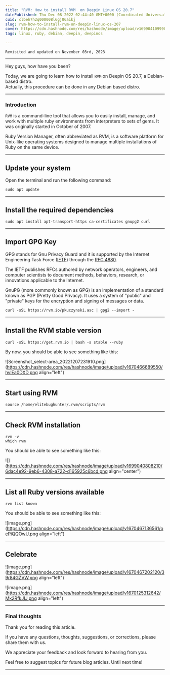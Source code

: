 ```yaml
---
title: "RVM: How to install RVM  on Deepin Linux OS 20.7"
datePublished: Thu Dec 08 2022 02:44:40 GMT+0000 (Coordinated Universal Time)
cuid: clbeh7h2q000008l6gj06aikj
slug: rvm-how-to-install-rvm-on-deepin-linux-os-207
cover: https://cdn.hashnode.com/res/hashnode/image/upload/v1699041099981/fdd0ced2-7f04-4f2a-a8a4-fc6d54603d83.png
tags: linux, ruby, debian, deepin, deepinos

---
```


`Revisited and updated on November 03rd, 2023`

---

Hey guys, how have you been?

Today, we are going to learn how to install `RVM` on Deepin OS 20.7, a Debian-based distro.  
Actually, this procedure can be done in any Debian based distro.

---

### Introduction

`RVM` is a command-line tool that allows you to easily install, manage, and work with multiple ruby environments from interpreters to sets of gems. It was originally started in October of 2007.

Ruby Version Manager, often abbreviated as RVM, is a software platform for Unix-like operating systems designed to manage multiple installations of Ruby on the same device.

---

## Update your system

Open the terminal and run the following command:

```plaintext
sudo apt update
```

---

## Install the required dependencies

```plaintext
sudo apt install apt-transport-https ca-certificates gnupg2 curl
```

---

## Import GPG Key

GPG stands for Gnu Privacy Guard and it is supported by the Internet Engineering Task Force ([IETF](https://www.ietf.org/)) through the [RFC 4880](https://www.ietf.org/rfc/rfc4880.txt).

The IETF publishes RFCs authored by network operators, engineers, and computer scientists to document methods, behaviors, research, or innovations applicable to the Internet.

GnuPG (more commonly known as GPG) is an implementation of a standard known as PGP (Pretty Good Privacy). It uses a system of "public" and "private" keys for the encryption and signing of messages or data.

```plaintext
curl -sSL https://rvm.io/pkuczynski.asc | gpg2 --import -
```

---

## Install the RVM stable version

```plaintext
curl -sSL https://get.rvm.io | bash -s stable --ruby
```

By now, you should be able to see something like this:

![Screenshot_select-area_20221207231910.png](https://cdn.hashnode.com/res/hashnode/image/upload/v1670466689550/hvlEa0DXD.png align="left")

---

## Start using RVM

```plaintext
source /home/elitebughunter/.rvm/scripts/rvm
```

---

## Check RVM installation

```plaintext
rvm -v
which rvm
```

You should be able to see something like this:

![](https://cdn.hashnode.com/res/hashnode/image/upload/v1699040808210/6dac4e92-9eb6-4308-a722-d165925c6bcd.png align="center")

---

## List all Ruby versions available

```plaintext
rvm list known
```

You should be able to see something like this:

![image.png](https://cdn.hashnode.com/res/hashnode/image/upload/v1670467136561/oePiQQOwU.png align="left")

---

## Celebrate

![image.png](https://cdn.hashnode.com/res/hashnode/image/upload/v1670467202120/39r84GZVW.png align="left")

![image.png](https://cdn.hashnode.com/res/hashnode/image/upload/v1670125312642/Mk2RfkJIJ.png align="left")

---

### **Final thoughts**

Thank you for reading this article.

If you have any questions, thoughts, suggestions, or corrections, please share them with us.

We appreciate your feedback and look forward to hearing from you.

Feel free to suggest topics for future blog articles. Until next time!

---